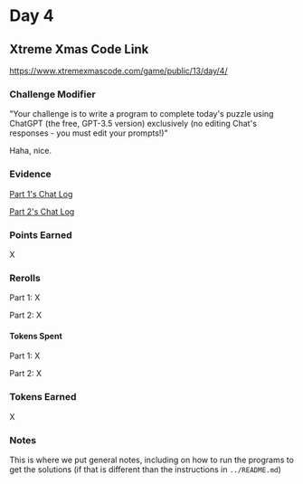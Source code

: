 # Day 4

## Xtreme Xmas Code Link

https://www.xtremexmascode.com/game/public/13/day/4/

### Challenge Modifier

"Your challenge is to write a program to complete today's puzzle using ChatGPT (the free, GPT-3.5 version) exclusively (no editing Chat's responses - you must edit your prompts!)"

Haha, nice.

### Evidence

[Part 1's Chat Log](https://chat.openai.com/share/34886ffd-e26a-4df9-8512-459287460907)

[Part 2's Chat Log](https://chat.openai.com/share/dda6f08c-5758-492f-8b7e-6867a2d69759)

### Points Earned

X

### Rerolls

Part 1: X

Part 2: X

#### Tokens Spent

Part 1: X

Part 2: X

### Tokens Earned

X

### Notes

This is where we put general notes, including on how to run the programs to get the solutions (if that is different than the instructions in `../README.md`)
